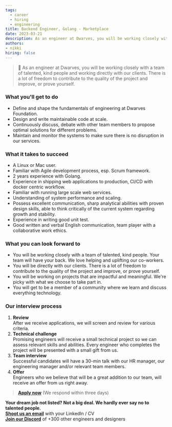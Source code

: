 ```yaml
---
tags:
  - career
  - hiring
  - engineering
title: Backend Engineer, Golang - Marketplace
date: 2023-03-21
description: As an engineer at Dwarves, you will be working closely with a team of talented, kind people and working directly with our clients. There is a lot of freedom to contribute to the quality of the project and improve, or prove yourself.
authors:
- nikki
hiring: false
---
```

> 🤝 As an engineer at Dwarves, you will be working closely with a team of talented, kind people and working directly with our clients. There is a lot of freedom to contribute to the quality of the project and improve, or prove yourself.

### What you'll get to do
- Define and shape the fundamentals of engineering at Dwarves Foundation.
- Design and write maintainable code at scale.
- Continuously discuss, debate with other team members to propose optimal solutions for different problems.
- Maintain and monitor the systems to make sure there is no disruption in our services.

### What it takes to succeed
- A Linux or Mac user.
- Familiar with Agile development process, esp. Scrum framework.
- 2 years experience with Golang.
- Experience in shipping web applications to production, CI/CD with docker centric workflow.
- Familiar with running large scale web services.
- Understanding of system performance and scaling.
- Possess excellent communication, sharp analytical abilities with proven design skills, able to think critically of the current system regarding growth and stability.
- Experience in writing good unit test.
- Good written and verbal English communication, team player with a collaborative work ethics.

### What you can look forward to
- You will be working closely with a team of talented, kind people. Your team will have your back. We love helping and uplifting our co-workers.
- You will be directly with our clients. There is a lot of freedom to contribute to the quality of the project and improve, or prove yourself.
- You will be working on projects that are impactful and meaningful. We're picky with what we choose to take part in.
- You will get to be a member of a community where we learn and discuss everything technology.

### Our interview process
1. **Review**<br>
After we receive applications, we will screen and review for various criteria.
2. **Technical challenge**<br>
Promising engineers will receive a small technical project so we can assess relevant skills and abilities. Every engineer who completes the project will be presented with a small gift from us.
3. **Team interview**<br>
Successful candidates will have a 30-min talk with our HR manager, our engineering manager and/or relevant team members.
4. **Offer**<br>
Engineers who we believe that will be a great addition to our team, will receive an offer from us right away.

> **[Apply now](mailto:spawn@d.foundation)** (We respond within three days)

**Your dream job not listed? Not a big deal. We hardly ever say no to talented people.**\
[**Shoot us an email**](mailto:spawn@d.foundation) with your LinkedIn / CV\
[**Join our Discord**](https://discord.gg/dwarvesv) of +300 other engineers and designers